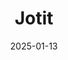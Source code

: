 ---  
layout: startup_page  
title: "Jotit"  
id: "jotit.io"  
permalink: "/jotitjotit.io01132025/"  
website: "http://www.jotit.io/"  
funding_round: "Seed"  
funding_amount: "$10M"  
investors: "Owl Ventures, Good Company VC, Cresson Management, Two Lanterns VC, One Line VC, Paul Volosov, Guy Gamzu, Amit Gilon, MindCET Capital"  
about: "Jotit is an ed-tech company that provides a digital-paper platform for classrooms, combining the benefits of handwriting with digital tools. It aims to create a distraction-free learning environment that improves comprehension and knowledge retention by leveraging the proven educational value of handwriting."  
markets: "EdTech"  
hq: "Tel Aviv, Tel-Aviv, Israel"  
founded_year: "2021"  
linkedin: "https://il.linkedin.com/company/jotit-ed"  
twitter: "https://x.com/Jotit_Ed"  
instagram: ""  
facebook: "https://www.facebook.com/Jotit.ed?mibextid=LQQJ4d"  
crunchbase: "https://www.crunchbase.com/organization/jotit"  
pitchbook: "https://pitchbook.com/profiles/company/515089-18"  

date_display: "13-Jan-2025"  
date: "2025-01-13"

# SEO Optimization  
meta_title: "Jotit - Seed Funding ($10M)"  
meta_description: "Jotit, Jotit is an ed-tech company that provides a digital-paper platform for classrooms, combining the benefits of handwriting with digital tools. It aims t..."  
meta_keywords: "Jotit, EdTech, Seed funding"  
canonical_url: "https://startup.projectstartups.com/jotitjotit.io01132025/"  
---
